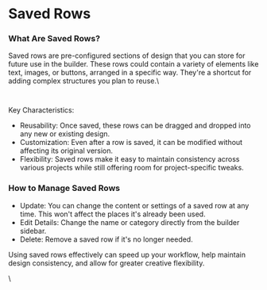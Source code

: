 # Saved Rows

### What Are Saved Rows?

Saved rows are pre-configured sections of design that you can store for future use in the builder. These rows could contain a variety of elements like text, images, or buttons, arranged in a specific way. They're a shortcut for adding complex structures you plan to reuse.\


<figure><img src="https://lh7-eu.googleusercontent.com/WLMQsRxYfUfl-JuJijgJv0467Xgj7ltzbhAlddx7UUSZZEM3UFxm3gvbJFF_vcSB4mnBbqYDci5A95wuAHPU64pWltx7rZr7QQPNyAj11NgGNaldiK7B-AATcFegwQ-IEyRUlfJehLfDsP2RqPHof24" alt=""><figcaption></figcaption></figure>

<figure><img src="https://lh7-eu.googleusercontent.com/hhWLZR4TXiXj6J3p7OJwOab7dIIGBZZpSijDdcD9zxziahF4UhKI8aXCRll94HZjnHa1hgWBgPf8EhbAXdvHO5zfKqNk2d5_jPBx0NedJmOA-gmlMbQq6dWMqhd2D-HIrZ9HB-CN6U8AiwwK68I70Jg" alt=""><figcaption></figcaption></figure>

Key Characteristics:

* Reusability: Once saved, these rows can be dragged and dropped into any new or existing design.
* Customization: Even after a row is saved, it can be modified without affecting its original version.
* Flexibility: Saved rows make it easy to maintain consistency across various projects while still offering room for project-specific tweaks.

### How to Manage Saved Rows

* Update: You can change the content or settings of a saved row at any time. This won't affect the places it's already been used.
* Edit Details: Change the name or category directly from the builder sidebar.
* Delete: Remove a saved row if it's no longer needed.

Using saved rows effectively can speed up your workflow, help maintain design consistency, and allow for greater creative flexibility.

\
